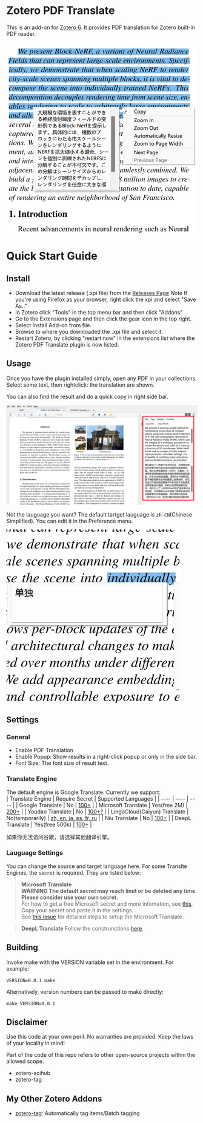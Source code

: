 # Zotero PDF Translate
This is an add-on for [Zotero 6](https://www.zotero.org/). It provides PDF translation for Zotero built-in PDF reader.

![](imgs/en2jp.png)

# Quick Start Guide

## Install
- Download the latest release (.xpi file) from the [Releases Page](https://github.com/windingwind/zotero-pdf-translate/releases)
*Note* If you're using Firefox as your browser, right click the xpi and select "Save As.."
- In Zotero click "Tools" in the top menu bar and then click "Addons"
- Go to the Extensions page and then click the gear icon in the top right.
- Select Install Add-on from file.
- Browse to where you downloaded the .xpi file and select it.
- Restart Zotero, by clicking "restart now" in the extensions list where the
Zotero PDF Translate plugin is now listed.

## Usage
Once you have the plugin installed simply, open any PDF in your collections.  
Select some text, then rightclick: the translation are shown.  

You can also find the result and do a quick copy in right side bar.  

![](imgs/side-bar.png)

Not the lauguage you want? The default tartget lauguage is `zh-CN`(Chinese Simplified). You can edit it in the Preference menu.

![](imgs/en2zh.png)

## Settings
### General
- Enable PDF Translation  
- Enable Popup: Show results in a right-click popup or only in the side bar.
- Font Size: The font size of result text.

###  Translate Engine  
The default engine is Google Translate. Currently we support:  
| Translate Engine | Require Secret | Supported Languages |
|  ----  | ----  | ---- |
| Google Translate | No | [100+](https://translate.google.com/about/languages/) |
| Microsoft Translate | Yes(free 2M) | [200+](https://docs.microsoft.com/en-us/azure/cognitive-services/translator/language-support) |
| Youdao Translate | No | [100+?](https://ai.youdao.com/DOCSIRMA/html/%E8%87%AA%E7%84%B6%E8%AF%AD%E8%A8%80%E7%BF%BB%E8%AF%91/API%E6%96%87%E6%A1%A3/%E6%96%87%E6%9C%AC%E7%BF%BB%E8%AF%91%E6%9C%8D%E5%8A%A1/%E6%96%87%E6%9C%AC%E7%BF%BB%E8%AF%91%E6%9C%8D%E5%8A%A1-API%E6%96%87%E6%A1%A3.html) |
| LingoCloud(Caiyun) Translate | No(temporarily) | [zh, en, ja, es, fr, ru](https://open.caiyunapp.com/LingoCloud_API_in_5_minutes) |
| Niu Translate | No | [100+](https://niutrans.com/documents/contents/trans_text#accessMode) |
| DeepL Translate | Yes(free 500k) | [100+](https://www.deepl.com/pro?cta=header-prices/#developer) |

如果你无法访问谷歌，请选择其他翻译引擎。
### Lauguage Settings  
You can change the source and target language here. For some Translte Engines, the `secret` is required. They are listed below:  
> **Microsoft Translate**  
**WARNING The default secret may reach limit or be deleted any time. Please consider use your own secret.**  
For how to get a free Microsoft secret and more infomation, see [this](https://docs.microsoft.com/en-us/azure/cognitive-services/translator/quickstart-translator?tabs=csharp). Copy your secret and paste it in the settings.  
See [this issue](https://github.com/windingwind/zotero-pdf-translate/issues/3#issuecomment-1064688597) for detailed steps to setup the Microsoft Translate.  

> **DeepL Translate**
Follow the construnctions [here](https://www.deepl.com/pro?cta=header-prices/#developer).

## Building

Invoke make with the VERSION variable set in the environment. For example:

````
VERSION=0.0.1 make
````

Alternatively, version numbers can be passed to make directly:

````
make VERSION=0.0.1
````

## Disclaimer
Use this code at your own peril. No warranties are provided. Keep the laws of your
locality in mind!

Part of the code of this repo refers to other open-source projects within the allowed scope.
- zotero-scihub
- zotero-tag

## My Other Zotero Addons
- [zotero-tag](https://github.com/windingwind/zotero-tag): Automatically tag items/Batch tagging
